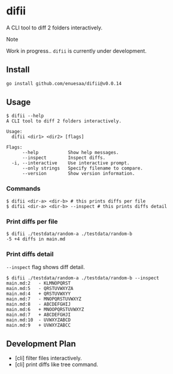 # difii
A CLI tool to diff 2 folders interactively.

> [!Note]
> Work in progress.. `difii` is currently under development.

## Install
```bash
go install github.com/enuesaa/difii@v0.0.14
```

## Usage
```console
$ difii --help
A CLI tool to diff 2 folders interactively.

Usage:
  difii <dir1> <dir2> [flags]

Flags:
      --help           Show help messages.
      --inspect        Inspect diffs.
  -i, --interactive    Use interactive prompt.
      --only strings   Specify filename to compare.
      --version        Show version information.
```

### Commands
```console
$ difii <dir-a> <dir-b> # this prints diffs per file
$ difii <dir-a> <dir-b> --inspect # this prints diffs detail
```

### Print diffs per file
```console
$ difii ./testdata/random-a ./testdata/random-b
-5 +4 diffs in main.md
```

### Print diffs detail
`--inspect` flag shows diff detail.
```console
$ difii ./testdata/random-a ./testdata/random-b --inspect
main.md:2   - KLMNOPQRST
main.md:5   - QRSTUVWXYZA
main.md:4   + QRSTUVWXYY
main.md:7   - MNOPQRSTUVWXYZ
main.md:8   - ABCDEFGHIJ
main.md:6   + MNOOPQRSTUVWXYZ
main.md:7   + ABCDEFGHJI
main.md:10  - UVWXYZABCD
main.md:9   + UVWXYZABCC
```

## Development Plan
- [cli] filter files interactively.
- [cli] print diffs like tree command.
